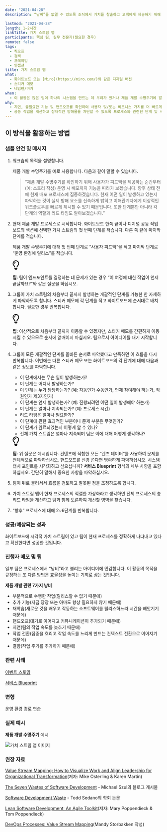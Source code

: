 ```yaml
---
date: "2021-04-28"
description: “낭비”를 없앨 수 있도록 조직에서 가치를 창출하고 고객에게 제공하기 위해 진행할 단계를 시각화합니다. 일반적인 사용 사례는 운영 및 제품 개발 수명주기에 이르는 길입니다.

lastmod: "2021-04-28"
length: 1~2시간
linkTitle: 가치 스트림 맵
participants: 핵심 팀, 실무 전문가(필요한 경우)
remote: false
tags:
  - 킥오프
  - 검색
  - 프레이밍
  - 인셉션
title: 가치 스트림 맵
what:
  - 화이트보드 또는 [Miro](https://miro.com/)와 같은 디지털 버전
  - 스티커 메모
  - 네임펜/마커
when:
  - 이 활동은 많은 팀이 하나의 시스템을 만드는 데 우려가 있거나 제품 개발 수명주기에 알려진 문제가 있는 경우 킥오프 초기에 수행할 수 있습니다. 또는 기술 검색, 프레이밍의 일부로 수행하거나 팀이 비효율적인 프로세스로 교착 상태에 빠진 경우 언제든지 수행할 수 있습니다.
why:
  - 지연, 불필요한 기능 및 핸드오프를 확인하여 사용자 및/또는 비즈니스 가치를 더 빠르게 및/또는 더 자주 제공할 수 있는 방법을 파악하기 위해서입니다.
  - 공동 작업을 개선하고 잠재적인 방해물을 차단할 수 있도록 프로세스와 관련된 단계 및 사람들을 파악하기 위해서입니다.
---
```


<h2 id="how-to-use-this-method">이 방식을 활용하는
방법</h2>

<div class="bg-gray-dark p-lg-5 p-3 mb-4"><div
class="col-lg-9"><h3
id="sample-agenda--prompts">샘플 안건 및 메시지</h3>

<ol>

<li>

<p>워크숍의 목적을 설명합니다.</p>

<p>제품 개발 수명주기를 예로 사용합니다. 다음과 같이 말할 수 있습니다.</p>

<blockquote>

<p>“제품 개발 수명주기를 확인하기 위해 사용자가 피드백을 제공하는 순간부터(예: 스토리 작성) 운영 시 배포까지
기능을 따라가 보겠습니다. 향후 상태 전에 현재 배포 프로세스에 집중하겠습니다. 현재 어떤 일이 발생하고 있는지 파악하는 것이
실제 방해 요소를 신속하게 밝히고 이해관계자에게 이상적인 워크플로우를 빠르게 제시할 수 있기 때문입니다. 또한 단계뿐만 아니라
각 단계의 역할과 리드 타임도 알아보겠습니다.”</p>

</blockquote>

</li>

<li>

<p>현재 제품 개발 프로세스로 시작합니다. 화이트보드 한쪽 끝이나 디지털 공동 작업 보드의 섹션에 선택한 가치
스트림의 첫 번째 단계를 적습니다. 다른 쪽 끝에 마지막 단계를 적습니다.</p>

<p>제품 개발 수명주기에 대해 첫 번째 단계로 “사용자 피드백”을 적고 마지막 단계로 “운영 환경에 릴리스”를
적습니다.</p>

<div class="callout td-box--gray-darkest p-3 my-5
border-bottom border-right border-left border-top row"><div
class="col-1 row align-items-center
justify-content-center"><svg height="30"
aria-hidden="true" focusable="false"
data-prefix="far" data-icon="lightbulb"
role="img" xmlns="http://www.w3.org/2000/svg"
viewBox="0 0 352 512" class="svg-inline--fa
fa-lightbulb"><path fill="currentColor"
d="M176 80c-52.94 0-96 43.06-96 96 0 8.84 7.16 16 16 16s16-7.16
16-16c0-35.3 28.72-64 64-64 8.84 0 16-7.16 16-16s-7.16-16-16-16zM96.06
459.17c0 3.15.93 6.22 2.68 8.84l24.51 36.84c2.97 4.46 7.97 7.14 13.32
7.14h78.85c5.36 0 10.36-2.68 13.32-7.14l24.51-36.84c1.74-2.62 2.67-5.7
2.68-8.84l.05-43.18H96.02l.04 43.18zM176 0C73.72 0 0 82.97 0 176c0
44.37 16.45 84.85 43.56 115.78 16.64 18.99 42.74 58.8 52.42
92.16v.06h48v-.12c-.01-4.77-.72-9.51-2.15-14.07-5.59-17.81-22.82-64.77-62.17-109.67-20.54-23.43-31.52-53.15-31.61-84.14-.2-73.64
59.67-128 127.95-128 70.58 0 128 57.42 128 128 0 30.97-11.24
60.85-31.65 84.14-39.11 44.61-56.42 91.47-62.1 109.46a47.507 47.507 0
0 0-2.22 14.3v.1h48v-.05c9.68-33.37 35.78-73.18 52.42-92.16C335.55
260.85 352 220.37 352 176 352 78.8 273.2 0 176 0z"
class=""></path></svg></div><div
class="col-11"><p><strong>팁</strong>:
팀이 엔드포인트를 결정하는 데 문제가 있는 경우 “이 여정에 대한 작업이 언제 끝날까요?”와 같은 질문을
하십시오.</p></div></div>

</li>

<li>

<p>그룹이 가치 스트림의 처음부터 끝까지 발생하는 개괄적인 단계를 가능한 한 자세하게 파악하도록 합니다. 스티커
메모에 각 단계를 적고 화이트보드에 순서대로 배치합니다. 필요한 경우 반복합니다.</p>

<div class="callout td-box--gray-darkest p-3 my-5
border-bottom border-right border-left border-top row"><div
class="col-1 row align-items-center
justify-content-center"><svg height="30"
aria-hidden="true" focusable="false"
data-prefix="far" data-icon="lightbulb"
role="img" xmlns="http://www.w3.org/2000/svg"
viewBox="0 0 352 512" class="svg-inline--fa
fa-lightbulb"><path fill="currentColor"
d="M176 80c-52.94 0-96 43.06-96 96 0 8.84 7.16 16 16 16s16-7.16
16-16c0-35.3 28.72-64 64-64 8.84 0 16-7.16 16-16s-7.16-16-16-16zM96.06
459.17c0 3.15.93 6.22 2.68 8.84l24.51 36.84c2.97 4.46 7.97 7.14 13.32
7.14h78.85c5.36 0 10.36-2.68 13.32-7.14l24.51-36.84c1.74-2.62 2.67-5.7
2.68-8.84l.05-43.18H96.02l.04 43.18zM176 0C73.72 0 0 82.97 0 176c0
44.37 16.45 84.85 43.56 115.78 16.64 18.99 42.74 58.8 52.42
92.16v.06h48v-.12c-.01-4.77-.72-9.51-2.15-14.07-5.59-17.81-22.82-64.77-62.17-109.67-20.54-23.43-31.52-53.15-31.61-84.14-.2-73.64
59.67-128 127.95-128 70.58 0 128 57.42 128 128 0 30.97-11.24
60.85-31.65 84.14-39.11 44.61-56.42 91.47-62.1 109.46a47.507 47.507 0
0 0-2.22 14.3v.1h48v-.05c9.68-33.37 35.78-73.18 52.42-92.16C335.55
260.85 352 220.37 352 176 352 78.8 273.2 0 176 0z"
class=""></path></svg></div><div
class="col-11"><p><strong>팁</strong>:
이상적으로 처음부터 끝까지 이동할 수 있겠지만, 스티커 메모를 간편하게 이동시킬 수 있으므로 순서에 얽매이지 마십시오.
팀으로서 아이디어를 내기 시작합니다.</p></div></div>

</li>

<li>

<p>그룹이 모든 개괄적인 단계를 올바른 순서로 파악했다고 만족하면 이 흐름을 다시 반복합니다. 이번에는 다른
스티커 메모 또는 화이트보드의 각 단계에 대해 다음과 같은 정보를 파악합니다.</p>

<ul>

<li>이 단계에서는 무슨 일이 발생하는가?</li>

<li>이 단계는 어디서 발생하는가?</li>

<li>이 단계는 누가 담당하는가? (예: 자동인가 수동인가, 언제 참여해야 하는가, 직원인가
제3자인가)</li>

<li>이 단계는 언제 발생하는가? (예: 진행되려면 어떤 일이 발생해야 하는가)</li>

<li>이 단계는 얼마나 지속되는가? (예: 프로세스 시간)</li>

<li>리드 타임은 얼마나 필요한가?</li>

<li>이 단계에 관한 효과적인 부분이나 문제 부분은 무엇인가?</li>

<li>이 단계가 완료되었는지 어떻게 알 수 있나?</li>

<li>전체 가치 스트림은 얼마나 지속되며 팀은 이에 대해 어떻게 생각하나?</li>

</ul>

<div class="callout td-box--gray-darkest p-3 my-5
border-bottom border-right border-left border-top row"><div
class="col-1 row align-items-center
justify-content-center"><svg height="30"
aria-hidden="true" focusable="false"
data-prefix="far" data-icon="lightbulb"
role="img" xmlns="http://www.w3.org/2000/svg"
viewBox="0 0 352 512" class="svg-inline--fa
fa-lightbulb"><path fill="currentColor"
d="M176 80c-52.94 0-96 43.06-96 96 0 8.84 7.16 16 16 16s16-7.16
16-16c0-35.3 28.72-64 64-64 8.84 0 16-7.16 16-16s-7.16-16-16-16zM96.06
459.17c0 3.15.93 6.22 2.68 8.84l24.51 36.84c2.97 4.46 7.97 7.14 13.32
7.14h78.85c5.36 0 10.36-2.68 13.32-7.14l24.51-36.84c1.74-2.62 2.67-5.7
2.68-8.84l.05-43.18H96.02l.04 43.18zM176 0C73.72 0 0 82.97 0 176c0
44.37 16.45 84.85 43.56 115.78 16.64 18.99 42.74 58.8 52.42
92.16v.06h48v-.12c-.01-4.77-.72-9.51-2.15-14.07-5.59-17.81-22.82-64.77-62.17-109.67-20.54-23.43-31.52-53.15-31.61-84.14-.2-73.64
59.67-128 127.95-128 70.58 0 128 57.42 128 128 0 30.97-11.24
60.85-31.65 84.14-39.11 44.61-56.42 91.47-62.1 109.46a47.507 47.507 0
0 0-2.22 14.3v.1h48v-.05c9.68-33.37 35.78-73.18 52.42-92.16C335.55
260.85 352 220.37 352 176 352 78.8 273.2 0 176 0z"
class=""></path></svg></div><div
class="col-11"><p><strong>팁</strong>: 위
질문은 예시입니다. 컨텐츠에 적합한 모든 “렌즈 데이터”를 사용하여 문제를 전체적으로 파악하십시오. 핸드오프를 신경 쓴다면
명확하게 파악하십시오. 시스템 터치 포인트를 시각화하고 싶으십니까? <strong>서비스
Blueprint</strong> 형식의 세부 사항을 포함하십시오. 간단히 말해서 중요한 사항을
파악하십시오.</p></div></div>

</li>

<li>

<p>팀이 뒤로 물러서서 흐름을 검토하고 잘못된 점을 조정하도록 합니다.</p>

</li>

<li>

<p>가치 스트림 맵이 현재 프로세스의 적절한 가상화라고 생각하면 전체 프로세스의 총 리드 타임을 계산하고 팀과
함께 토론하여 개선할 영역을 찾습니다.</p>

</li>

<li>

<p>“향후” 프로세스에 대해 2~6단계를 반복합니다.</p>

</li>

</ol>

</div></div>

<div class="bg-gray-dark p-lg-5 p-3 mb-4"><div
class="col-lg-9"><h3
id="successexpected-outcomes">성공/예상되는 성과</h3>

<p>화이트보드에 시각적 가치 스트림이 있고 팀이 현재 프로세스를 정확하게 나타내고 있다고 확신한다면 성공한
것입니다.</div></div>

<div class="bg-gray-dark p-lg-5 p-3 mb-4"><div
class="col-lg-9"><h3
id="facilitator-notes--tips">진행자 메모 및 팁</h3>

<p>일부 팀은 프로세스에서 “낭비”라고 불리는 아이디어에 민감합니다. 이 활동의 목적을 규정하는 또 다른 방법은
효율성을 높이는 기회로 삼는 것입니다.</p>

<p><strong>제품 개발 관련 7가지 낭비</strong></p>

<ul>

<li>부분적으로 수행한 작업(릴리스할 수 없기 때문에)</li>

<li>추가 기능(지금 당장 또는 아마도 항상 필요하지 않기 때문에)</li>

<li>재학습(새로운 것을 배우고 작동하는 소프트웨어를 릴리스하느라 시간을 빼앗기기 때문에)</li>

<li>핸드오프(대기로 이어지고 커뮤니케이션이 추가되기 때문에)</li>

<li>지연(팀의 작업 속도를 늦추기 때문에)</li>

<li>작업 전환(집중을 흐리고 작업 속도를 느리게 만드는 컨텍스트 전환으로 이어지기 때문에)</li>

<li>결함(작업 주기를 추가하기 때문에)</li>

</ul>

</div></div>

<div class="bg-gray-dark p-lg-5 p-3 mb-4"><div
class="col-lg-9"><h3
id="related-practices">관련 사례</h3>

<p><a
href="https://tanzu.vmware.com/developer/practices/event-storming">이벤트
스토밍</a></p>

<p><a
href="https://tanzu.vmware.com/developer/practices/service-blueprint">서비스
Blueprint</a></p>

</div></div>

<div class="bg-gray-dark p-lg-5 p-3 mb-4"><div
class="col-lg-9"><h3
id="variations">변형</h3>

<p>운영 환경 경로 연습</div></div>

<div class="bg-gray-dark p-lg-5 p-3 mb-4"><div
class="col-lg-9"><h3
id="real-world-examples">실제 예시</h3>

<p><strong>제품 개발 수명주기</strong> 예시</p>

<p><img
src="https://tanzu.vmware.com/developer/practices/value-stream-map/images/value-stream-map-3.jpg"
alt="가치 스트림 맵 이미지"  /></p>

</div></div>

<div class="bg-gray-dark p-lg-5 p-3 mb-4"><div
class="col-lg-9"><h3
id="recommended-reading">권장 자료</h3>

<p><a
href="https://www.oreilly.com/library/view/value-stream-mapping/9780071828918/"
target="_blank" rel="nofollow">Value Stream
Mapping: How to Visualize Work and Align Leadership for Organizational
Transformation</a>(저자: Mike Osterling & Karen
Martin)</p>

<p><a
href="https://codepunk.io/the-seven-wastes-of-software-development/"
target="_blank" rel="nofollow">The Seven Wastes
of Software Development</a> - Michael Szul의 블로그 게시물</p>

<p><a
href="https://www.researchgate.net/publication/313360479_Software_Development_Waste"
target="_blank" rel="nofollow">Software
Development Waste</a> - Todd Sedano의 학회 논문</p>

<p><a
href="https://www.amazon.com/Lean-Software-Development-Agile-Toolkit/dp/0321150783"
target="_blank" rel="nofollow">Lean Software
Development: An Agile Toolkit</a>(저자: Mary Poppendieck & Tom
Poppendieck)</p>

<p><a
href="https://cloud.vmware.com/community/2020/12/02/devops-processes-value-stream-mapping/"
target="_blank" rel="nofollow">DevOps
Processes: Value Stream Mapping</a>(Mandy Storbakken
작성)</p>

</div></div>
